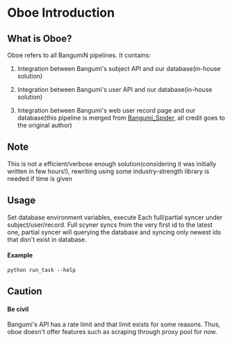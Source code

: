 # Oboe Introduction

## What is Oboe?

Oboe refers to all BangumiN pipelines. It contains:

1. Integration between Bangumi's subject API and our database(in-house solution)

2. Integration between Bangumi's user API and our database(in-house solution)

3. Integration between Bangumi's web user record page and our database(this pipeline is merged from 
[Bangumi_Spider](https://github.com/wattlebird/Bangumi_Spider), all credit goes to the original author)

## Note

This is not a efficient/verbose enough solution(considering it was initially written in few hours!), rewriting using 
some industry-strength library is needed if time is given


## Usage

Set database environment variables, execute Each full/partial syncer under subject/user/record. Full scyner syncs 
from the very first id to the latest one, partial syncer will querying the database and syncing only newest ids 
that don't exist in database.

#### Example
`python run_task --help`


## Caution
#### Be civil
Bangumi's API has a rate limit and that limit exists for some reasons. Thus, oboe doesn't offer features such 
as scraping through proxy pool for now.